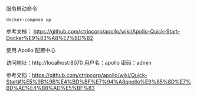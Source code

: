 
服务启动命令

    docker-compose up

参考文档： https://github.com/ctripcorp/apollo/wiki/Apollo-Quick-Start-Docker%E9%83%A8%E7%BD%B2

使用 Apollo 配置中心

访问地址：http://localhost:8070
用户名：apollo
密码：admin

参考文档：https://github.com/ctripcorp/apollo/wiki/Quick-Start#%E5%9B%9B%E4%BD%BF%E7%94%A8apollo%E9%85%8D%E7%BD%AE%E4%B8%AD%E5%BF%83